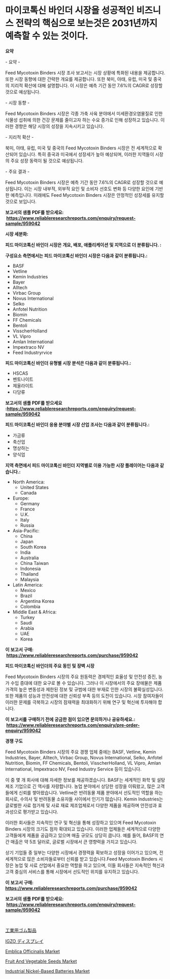 <p><h1>마이코톡신 바인더 시장을 성공적인 비즈니스 전략의 핵심으로 보는것은 2031년까지 예측할 수 있는 것이다.</h1></p><p><strong>요약</strong></p>
<p><p>- 요약 -</p><p>Feed Mycotoxin Binders 시장 조사 보고서는 시장 상황에 특화된 내용을 제공합니다. 또한 시장 동향에 대한 간략한 개요를 제공합니다. 또한 북미, 아태, 유럽, 미국 및 중국의 지리적 확산에 대해 설명합니다. 이 시장은 예측 기간 동안 7.6%의 CAGR로 성장할 것으로 예상됩니다.</p><p>- 시장 동향 -</p><p>Feed Mycotoxin Binders 시장은 각종 가축 사육 분야에서 미세환경오염물질로 인한 식물성 섭취에 의한 건강 문제를 줄이고자 하는 수요 증가로 인해 성장하고 있습니다. 이러한 경향은 해당 시장의 성장을 지속시키고 있습니다.</p><p>- 지리적 확산 -</p><p>북미, 아태, 유럽, 미국 및 중국의 Feed Mycotoxin Binders 시장은 전 세계적으로 확산되어 있습니다. 특히 중국과 미국에서 성장세가 높아 예상되며, 이러한 지역들이 시장의 주요 성장 동력이 될 것으로 예상됩니다.</p><p>- 주요 결과 -</p><p>Feed Mycotoxin Binders 시장은 예측 기간 동안 7.6%의 CAGR로 성장할 것으로 예상됩니다. 이는 시장 내부적, 외부적 요인 및 소비자 선호도 변화 등 다양한 요인에 기반한 예측입니다. 미래에도 Feed Mycotoxin Binders 시장은 안정적인 성장세를 유지할 것으로 보입니다.</p></p>
<p><strong>보고서의 샘플 PDF를 받으세요: &nbsp;<a href="https://www.reliableresearchreports.com/enquiry/request-sample/959042">https://www.reliableresearchreports.com/enquiry/request-sample/959042</a></strong></p>
<p><strong>시장 세분화:</strong></p>
<p><strong> 피드 마이코톡신 바인더 시장은 개요, 배포, 애플리케이션 및 지역으로 더 분류됩니다. :</strong></p>
<p><strong>구성요소 측면에서는 피드 마이코톡신 바인더 시장은 다음과 같이 분류됩니다.:</strong></p>
<p><ul><li>BASF</li><li>Vetline</li><li>Kemin Industries</li><li>Bayer</li><li>Alltech</li><li>Virbac Group</li><li>Novus International</li><li>Selko</li><li>Anfotel Nutrition</li><li>Biomin</li><li>FF Chemicals</li><li>Bentoli</li><li>VisscherHolland</li><li>VL Vipro</li><li>Amlan International</li><li>Impextraco NV</li><li>Feed Industryrvice</li></ul></p>
<p><strong> 피드 마이코톡신 바인더 유형별 시장 분석은 다음과 같이 분류됩니다.:</strong></p>
<p><ul><li>HSCAS</li><li>벤토나이트</li><li>제올라이트</li><li>다당류</li></ul></p>
<p><strong>보고서의 샘플 PDF를 받으세요 :<a href="https://www.reliableresearchreports.com/enquiry/request-sample/959042">https://www.reliableresearchreports.com/enquiry/request-sample/959042</a></strong></p>
<p><strong> 피드 마이코톡신 바인더 응용 분야별 시장 산업 조사는 다음과 같이 분류됩니다.:</strong></p>
<p><ul><li>가금류</li><li>축산업</li><li>명상하는</li><li>양식업</li></ul></p>
<p><strong>지역 측면에서 피드 마이코톡신 바인더 지역별로 이용 가능한 시장 플레이어는 다음과 같습니다.:</strong></p>
<p><ul>
    <li>
        North America:
        <ul>
            <li>United States</li>
            <li>Canada</li>
        </ul>
    </li>
    <li>
        Europe:
        <ul>
            <li>Germany</li>
            <li>France</li>
            <li>U.K.</li>
            <li>Italy</li>
            <li>Russia</li>
        </ul>
    </li>
    <li>
        Asia-Pacific:
        <ul>
            <li>China</li>
            <li>Japan</li>
            <li>South Korea</li>
            <li>India</li>
            <li>Australia</li>
            <li>China Taiwan</li>
            <li>Indonesia</li>
            <li>Thailand</li>
            <li>Malaysia</li>
        </ul>
    </li>
    <li>
        Latin America:
        <ul>
            <li>Mexico</li>
            <li>Brazil</li>
            <li>Argentina Korea</li>
            <li>Colombia</li>
        </ul>
    </li>
    <li>
        Middle East & Africa:
        <ul>
            <li>Turkey</li>
            <li>Saudi</li>
            <li>Arabia</li>
            <li>UAE</li>
            <li>Korea</li>
        </ul>
    </li>
    </ul></p>
<p><strong>이 보고서 구매: &nbsp;<a href="https://www.reliableresearchreports.com/purchase/959042">https://www.reliableresearchreports.com/purchase/959042</a></strong></p>
<p><strong>피드 마이코톡신 바인더의 주요 동인 및 장벽 시장</strong></p>
<p><p>Feed Mycotoxin Binders 시장의 주요 원동력은 경제적인 효율성 및 안전성 증진, 농가 수입 증대에 대한 요구로 볼 수 있습니다. 그러나 이 시장에서의 주요 장애물은 제품 가격의 높은 변동성과 제한된 정보 및 규범에 대한 부재로 인한 시장의 불확실성입니다. 또한 제품의 성능과 안전성에 대한 신뢰성 부족 등의 도전이 있습니다. 시장 참여자들이 이러한 문제를 극복하고 시장의 잠재력을 최대화하기 위해 연구 및 혁신에 투자해야 합니다.</p></p>
<p><strong>이 보고서를 구매하기 전에 궁금한 점이 있으면 문의하거나 공유하세요.: &nbsp;<a href="https://www.reliableresearchreports.com/enquiry/pre-order-enquiry/959042">https://www.reliableresearchreports.com/enquiry/pre-order-enquiry/959042</a></strong></p>
<p><strong>경쟁 구도</strong></p>
<p><p>Feed Mycotoxin Binders 시장의 주요 경쟁 업체 중에는 BASF, Vetline, Kemin Industries, Bayer, Alltech, Virbac Group, Novus International, Selko, Anfotel Nutrition, Biomin, FF Chemicals, Bentoli, VisscherHolland, VL Vipro, Amlan International, Impextraco NV, Feed Industry Service 등이 있습니다. </p><p>이 중 몇 개 회사에 대해 자세한 정보를 제공하겠습니다. BASF는 세계적인 화학 및 설탕 제조 기업으로 긴 역사를 자랑합니다. 농업 분야에서 상당한 성장을 이뤄왔고, 많은 고객들에게 신뢰를 쌓아왔습니다. Vetline은 반려동물 제품 분야에서 선도적인 역할을 하는 회사로, 수의사 및 반려동물 소유자들 사이에서 인기가 많습니다. Kemin Industries는 글로벌한 사료 첨가제 및 사료 재료 제조업체로서 다양한 제품을 제공하며 안전성과 효과성으로 평가받고 있습니다.</p><p>이러한 회사들은 지속적인 연구 및 혁신을 통해 성장하고 있으며 Feed Mycotoxin Binders 시장의 크기도 점차 확대되고 있습니다. 이러한 업체들은 세계적으로 다양한 고객들에게 제품을 공급하고 있으며 매출 규모도 상당히 큽니다. 예를 들어, BASF의 연간 매출은 약 5조 달러로, 글로벌 시장에서 큰 영향력을 가지고 있습니다.</p><p>상기 기업들 중 일부는 다양한 시장에서 경쟁력을 확보하고 성장을 이어가고 있으며, 전세계적으로 많은 소비자들로부터 신뢰를 받고 있습니다.Feed Mycotoxin Binders 시장은 농업 및 사료 산업에서 중요한 역할을 하고 있으며, 이들 회사들은 지속적인 혁신과 고객 중심의 서비스를 통해 시장에서 선도적인 위치를 유지하고 있습니다.</p></p>
<p><strong>이 보고서 구매: &nbsp; <a href="https://www.reliableresearchreports.com/purchase/959042">https://www.reliableresearchreports.com/purchase/959042</a></strong></p>
<p><strong>보고서의 샘플 PDF를 받으세요: &nbsp;<a href="https://www.reliableresearchreports.com/enquiry/request-sample/959042">https://www.reliableresearchreports.com/enquiry/request-sample/959042</a></strong><strong></strong></p>
<p>&nbsp;</p>
<p><p><a href="https://medium.com/@libbyspencer2018/%E7%94%A3%E6%A5%AD%E7%94%A8%E3%82%B4%E3%83%A0%E8%A3%BD%E5%93%81%E5%B8%82%E5%A0%B4-%E7%AB%B6%E4%BA%89%E5%88%86%E6%9E%90-%E5%B8%82%E5%A0%B4%E5%8B%95%E5%90%91-2031%E5%B9%B4%E3%81%BE%E3%81%A7%E3%81%AE%E4%BA%88%E6%B8%AC-5362b0e831c1">工業用ゴム製品</a></p><p><a href="https://medium.com/@libbyspencer2018/igzo%E3%83%87%E3%82%A3%E3%82%B9%E3%83%97%E3%83%AC%E3%82%A4%E3%81%AE%E5%B8%82%E5%A0%B4%E5%8B%95%E5%90%91-%E5%B8%82%E5%A0%B4%E3%83%88%E3%83%AC%E3%83%B3%E3%83%89-%E6%88%90%E9%95%B7-%E4%BA%88%E6%B8%AC-2024%E5%B9%B4%E3%81%8B%E3%82%892031%E5%B9%B4%E3%81%BE%E3%81%A7-0632c561daad">IGZO ディスプレイ</a></p><p><a href="https://github.com/yoshih12/Market-Research-Report-List-2/blob/main/emblica-officinalis-market.md">Emblica Officinalis Market</a></p><p><a href="https://automatic-knee-4c7.notion.site/Fruit-And-Vegetable-Seeds-Market-Size-Furnishes-Valuable-Information-Encompassing-Market-Share-Mark-44f9296ff481493e9db36f4904b5ab58">Fruit And Vegetable Seeds Market</a></p><p><a href="https://sulfuric-clavicle-d39.notion.site/Industrial-Nickel-Based-Batteries-Market-Size-Growth-and-Forecast-from-2024-2031-1dbdd32f8fea4b5992a9c75cf636ec41">Industrial Nickel-Based Batteries Market</a></p></p>